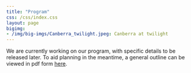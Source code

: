 ```yaml
---
title: "Program"
css: /css/index.css
layout: page
bigimg:
- /img/big-imgs/Canberra_twilight.jpeg: Canberra at twilight
---
```


We are currently working on our program, with specific details to be released later. To aid planning in the meantime, a general outline can be viewed in pdf form [here](AES_2022_general_timetable.pdf).